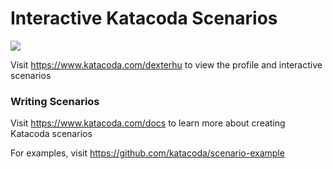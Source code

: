 # Interactive Katacoda Scenarios

[![](http://shields.katacoda.com/katacoda/dexterhu/count.svg)](https://www.katacoda.com/dexterhu "Get your profile on Katacoda.com")

Visit https://www.katacoda.com/dexterhu to view the profile and interactive scenarios

### Writing Scenarios
Visit https://www.katacoda.com/docs to learn more about creating Katacoda scenarios

For examples, visit https://github.com/katacoda/scenario-example
